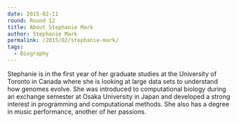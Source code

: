 ```yaml
---
date: 2015-02-11
round: Round 12
title: About Stephanie Mark
author: Stephanie Mark
permalink: /2015/02/stephanie-mark/
tags:
  - Biography
---
```

Stephanie is in the first year of her graduate studies at the University of Toronto in Canada where she is looking at large data sets to understand how genomes evolve. She was introduced to computational biology during an exchange semester at Osaka University in Japan and developed a strong interest in programming and computational methods. She also has a degree in music performance, another of her passions.
